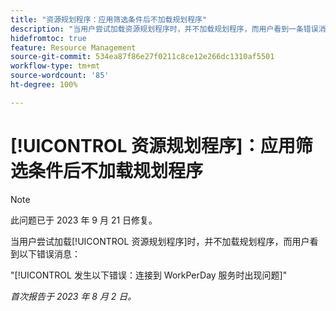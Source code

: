 ```yaml
---
title: "资源规划程序：应用筛选条件后不加载规划程序"
description: "当用户尝试加载资源规划程序时，并不加载规划程序，而用户看到一条错误消息。"
hidefromtoc: true
feature: Resource Management
source-git-commit: 534ea87f86e27f0211c8ce12e266dc1310af5501
workflow-type: tm+mt
source-wordcount: '85'
ht-degree: 100%

---
```



# [!UICONTROL 资源规划程序]：应用筛选条件后不加载规划程序

>[!NOTE]
>
>此问题已于 2023 年 9 月 21 日修复。

当用户尝试加载[!UICONTROL 资源规划程序]时，并不加载规划程序，而用户看到以下错误消息：

&quot;[!UICONTROL 发生以下错误：连接到 WorkPerDay 服务时出现问题]&quot;

_首次报告于 2023 年 8 月 2 日。_

